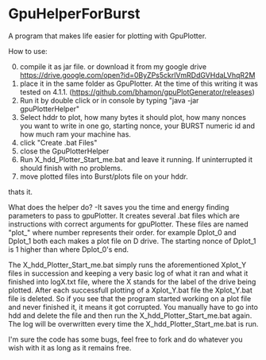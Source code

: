 # GpuHelperForBurst
A program that makes life easier for plotting with GpuPlotter.

How to use:

0. compile it as jar file. or download it from my google drive https://drive.google.com/open?id=0ByZPs5ckrlVmRDdGVHdaLVhqR2M
1. place it in the same folder as GpuPlotter. At the time of this writing it was tested on 4.1.1. 
   (https://github.com/bhamon/gpuPlotGenerator/releases)
2. Run it by double click or in console by typing "java -jar gpuPlotterHelper"
3. Select hddr to plot, how many bytes it should plot, how many nonces you want to write in one go, starting nonce,
   your BURST numeric id and how much ram your machine has.
4. click "Create .bat Files"
5. close the GpuPlotterHelper
6. Run X_hdd_Plotter_Start_me.bat and leave it running. If uninterrupted it should finish with no problems.
7. move plotted files into Burst/plots file on your hddr.

thats it.


What does the helper do?
-It saves you the time and energy finding parameters to pass to gpuPlotter. It creates several .bat files which are instructions with
  correct arguments for gpuPlotter.
  These files are named "<Your hdd label>plot_<number>" where number represents their order.
  for example Dplot_0 and Dplot_1 both each makes a plot file on D drive. The starting nonce of Dplot_1 is 1 higher than where Dplot_0's end.
  
  The X_hdd_Plotter_Start_me.bat simply runs the aforementioned Xplot_Y files in succession and keeping a very basic log
  of what it ran and what it finished into logX.txt file, where the X stands for the label of the drive being plotted.
  After each successfull plotting of a Xplot_Y.bat file the Xplot_Y.bat file is deleted. So if you see that the program
  started working on a plot file and never finished it, it means it got corrupted. You manually have to go into hdd and
  delete the file and then run the X_hdd_Plotter_Start_me.bat again. The log will be overwritten every time the X_hdd_Plotter_Start_me.bat
  is run.

  I'm sure the code has some bugs, feel free to fork and do whatever you wish with it as long as it remains free.

  
